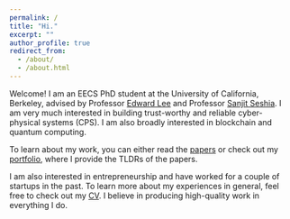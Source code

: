 ```yaml
---
permalink: /
title: "Hi." 
excerpt: ""
author_profile: true
redirect_from: 
  - /about/
  - /about.html
---
```


Welcome! I am an EECS PhD student at the University of California, Berkeley, advised by Professor [Edward
Lee](https://ptolemy.berkeley.edu/~eal/) and Professor [Sanjit Seshia](http://people.eecs.berkeley.edu/~sseshia/).
I am very much interested in building trust-worthy and reliable cyber-physical systems (CPS). I am
also broadly interested in blockchain and quantum computing.

To learn about my work, you can either read the [papers](/papers) or check out my [portfolio](/portfolio), where I provide the TLDRs of the papers. 

I am also interested in entrepreneurship and have worked for a couple of startups in the past. To learn more about my experiences in general, feel free to check out my [CV](/files/Shaokai_Lin_CV.pdf). I believe in producing high-quality work in everything I do.
